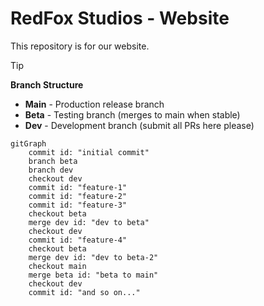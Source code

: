 # RedFox Studios - Website

This repository is for our website.

> [!TIP]
> **Branch Structure**
> - **Main** - Production release branch
> - **Beta** - Testing branch (merges to main when stable)  
> - **Dev** - Development branch (submit all PRs here please)

```mermaid
gitGraph
    commit id: "initial commit"
    branch beta
    branch dev
    checkout dev
    commit id: "feature-1"
    commit id: "feature-2"
    commit id: "feature-3"
    checkout beta
    merge dev id: "dev to beta"
    checkout dev
    commit id: "feature-4"
    checkout beta
    merge dev id: "dev to beta-2"
    checkout main
    merge beta id: "beta to main"
    checkout dev
    commit id: "and so on..."
```
